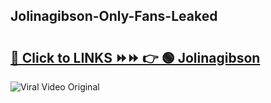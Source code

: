 
 ## Jolinagibson-Only-Fans-Leaked

# <h2><a href="https://clipsfans.com/Jolinagibson&ref=git">🔗 Click to LINKS ⏩⏩ 👉 🟢 Jolinagibson </a></h2>

<a href="https://clipsfans.com/Jolinagibson&ref=git" rel="nofollow" data-target="animated-image.originalLink"><img src="https://i.ibb.co.com/xMMVF88/686577567.gif" alt="Viral Video Original" style="max-width: 100%; display: inline-block;" data-target="animated-image.originalImage"></a>
